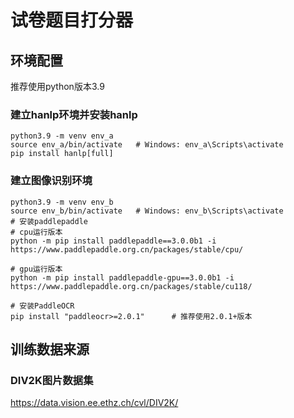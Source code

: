 # 试卷题目打分器

## 环境配置

推荐使用python版本3.9

### 建立hanlp环境并安装hanlp
```
python3.9 -m venv env_a
source env_a/bin/activate   # Windows: env_a\Scripts\activate
pip install hanlp[full]
```
### 建立图像识别环境
```
python3.9 -m venv env_b
source env_b/bin/activate   # Windows: env_b\Scripts\activate
# 安装paddlepaddle
# cpu运行版本
python -m pip install paddlepaddle==3.0.0b1 -i https://www.paddlepaddle.org.cn/packages/stable/cpu/

# gpu运行版本
python -m pip install paddlepaddle-gpu==3.0.0b1 -i https://www.paddlepaddle.org.cn/packages/stable/cu118/

# 安装PaddleOCR
pip install "paddleocr>=2.0.1"      # 推荐使用2.0.1+版本

```
## 训练数据来源

### DIV2K图片数据集
https://data.vision.ee.ethz.ch/cvl/DIV2K/
